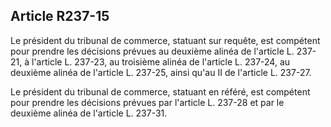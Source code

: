 Article R237-15
----
Le président du tribunal de commerce, statuant sur requête, est compétent pour
prendre les décisions prévues au deuxième alinéa de l'article L. 237-21, à
l'article L. 237-23, au troisième alinéa de l'article L. 237-24, au deuxième
alinéa de l'article L. 237-25, ainsi qu'au II de l'article L. 237-27.

Le président du tribunal de commerce, statuant en référé, est compétent pour
prendre les décisions prévues par l'article L. 237-28 et par le deuxième alinéa
de l'article L. 237-31.
